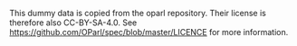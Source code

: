 This dummy data is copied from the oparl repository. Their license is therefore also CC-BY-SA-4.0. See https://github.com/OParl/spec/blob/master/LICENCE for more information.